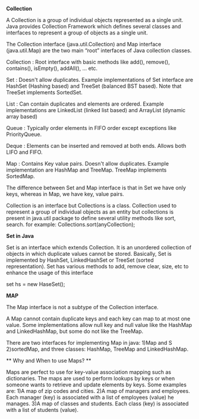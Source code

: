 **Collection**

A Collection is a group of individual objects represented as a single unit.
Java provides Collection Framework which defines several classes and interfaces to represent a group of objects as a single unit.

The Collection interface (java.util.Collection) and Map interface (java.util.Map) are the two main “root” interfaces of Java collection classes.

Collection : Root interface with basic methods like add(), remove(), 
             contains(), isEmpty(), addAll(), ... etc.
 
Set : Doesn't allow duplicates. Example implementations of Set 
      interface are HashSet (Hashing based) and TreeSet (balanced
      BST based). Note that TreeSet implements SortedSet.

List : Can contain duplicates and elements are ordered. Example
       implementations are LinkedList (linked list based) and
       ArrayList (dynamic array based)

Queue : Typically order elements in FIFO order except exceptions
        like PriorityQueue.  

Deque : Elements can be inserted and removed at both ends. Allows
        both LIFO and FIFO. 

Map : Contains Key value pairs. Doesn't allow duplicates.  Example
      implementation are HashMap and TreeMap. 
      TreeMap implements SortedMap.        

The difference between Set and Map interface is that in Set we 
have only keys, whereas in Map, we have key, value pairs.

Collection is an interface but Collections is a class.
Collection used to represent a group of individual objects as an entity but collections is present in java.util package to define several utility methods like sort, search. for example: Collections.sort(anyCollection);


**Set in Java**

Set is an interface which extends Collection. It is an unordered collection of objects in which duplicate values cannot be stored.
Basically, Set is implemented by HashSet, LinkedHashSet or TreeSet (sorted representation).
Set has various methods to add, remove clear, size, etc to enhance the usage of this interface

set<String> hs = new HaseSet<String>();
 

**MAP**
 
 The Map interface is not a subtype of the Collection interface. 
 
 A Map cannot contain duplicate keys and each key can map to at most one value.
 Some implementations allow null key and null value like the HashMap and LinkedHashMap, but some do not like the TreeMap.
 
 There are two interfaces for implementing Map in java: 
 1)Map and S
 2)sortedMap, and 
 three classes: HashMap, TreeMap and LinkedHashMap.
 
** Why and When to use Maps? **

Maps are perfect to use for key-value association mapping such as dictionaries. 
The maps are used to perform lookups by keys or when someone wants to retrieve and update elements by keys. Some examples are:
1)A map of zip codes and cities.
2)A map of managers and employees. Each manager (key) is associated with a list of employees (value) he manages.
3)A map of classes and students. Each class (key) is associated with a list of students (value).

